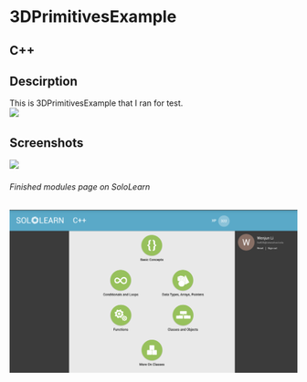 # 3DPrimitivesExample

## C++

## Descirption

This is 3DPrimitivesExample that I ran for test.</br>
![](images/dog.gif)

## Screenshots

![](images/3DPrimitivesExample.gif)

###### Finished modules page on SoloLearn

![](images/Wk02%20finished%20modules.png)

